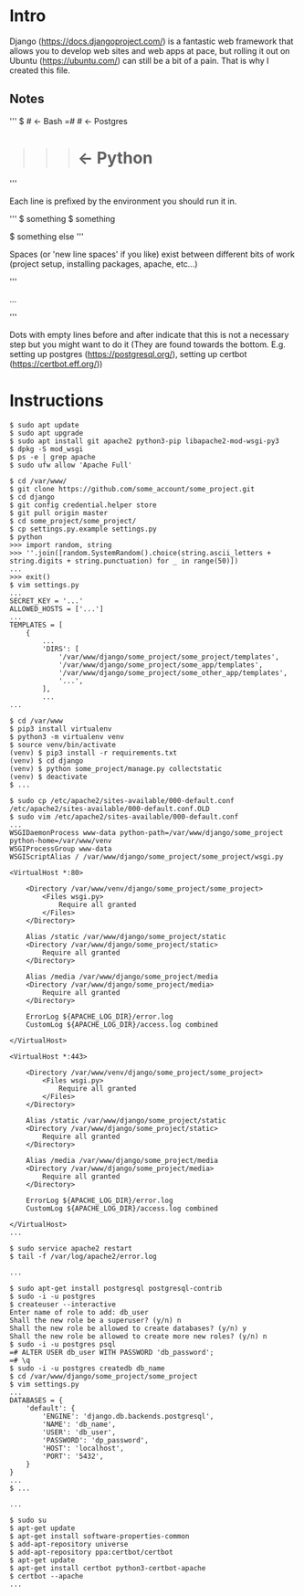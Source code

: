 # Intro
Django (https://docs.djangoproject.com/) is a fantastic web framework that allows you to develop web sites and web apps at pace, but rolling it out on Ubuntu (https://ubuntu.com/) can still be a bit of a pain. That is why I created this file.

## Notes

'''
$    # <- Bash
=#   # <- Postgres
>>>  # <- Python
'''

Each line is prefixed by the environment you should run it in.

'''
$ something
$ something

$ something else
'''

Spaces (or 'new line spaces' if you like) exist between different bits of work (project setup, installing packages, apache, etc...)

'''

...

'''

Dots with empty lines before and after indicate that this is not a necessary step but you might want to do it (They are found towards the bottom. E.g. setting up postgres (https://postgresql.org/), setting up certbot (https://certbot.eff.org/))

# Instructions

```
$ sudo apt update
$ sudo apt upgrade
$ sudo apt install git apache2 python3-pip libapache2-mod-wsgi-py3
$ dpkg -S mod_wsgi
$ ps -e | grep apache
$ sudo ufw allow 'Apache Full'

$ cd /var/www/
$ git clone https://github.com/some_account/some_project.git
$ cd django
$ git config credential.helper store
$ git pull origin master
$ cd some_project/some_project/
$ cp settings.py.example settings.py
$ python
>>> import random, string
>>> ''.join([random.SystemRandom().choice(string.ascii_letters + string.digits + string.punctuation) for _ in range(50)])
...
>>> exit()
$ vim settings.py
...
SECRET_KEY = '...'
ALLOWED_HOSTS = ['...']
...
TEMPLATES = [
    {
        ...
        'DIRS': [
            '/var/www/django/some_project/some_project/templates',
            '/var/www/django/some_project/some_app/templates',
            '/var/www/django/some_project/some_other_app/templates',
            '...',
        ],
        ...
...

$ cd /var/www
$ pip3 install virtualenv
$ python3 -m virtualenv venv
$ source venv/bin/activate
(venv) $ pip3 install -r requirements.txt
(venv) $ cd django
(venv) $ python some_project/manage.py collectstatic
(venv) $ deactivate
$ ...

$ sudo cp /etc/apache2/sites-available/000-default.conf /etc/apache2/sites-available/000-default.conf.OLD
$ sudo vim /etc/apache2/sites-available/000-default.conf
...
WSGIDaemonProcess www-data python-path=/var/www/django/some_project python-home=/var/www/venv
WSGIProcessGroup www-data
WSGIScriptAlias / /var/www/django/some_project/some_project/wsgi.py

<VirtualHost *:80>

    <Directory /var/www/venv/django/some_project/some_project>
        <Files wsgi.py>
            Require all granted
        </Files>
    </Directory>

    Alias /static /var/www/django/some_project/static
    <Directory /var/www/django/some_project/static>
        Require all granted
    </Directory>

    Alias /media /var/www/django/some_project/media
    <Directory /var/www/django/some_project/media>
        Require all granted
    </Directory>

    ErrorLog ${APACHE_LOG_DIR}/error.log
    CustomLog ${APACHE_LOG_DIR}/access.log combined

</VirtualHost>

<VirtualHost *:443>

    <Directory /var/www/venv/django/some_project/some_project>
        <Files wsgi.py>
            Require all granted
        </Files>
    </Directory>

    Alias /static /var/www/django/some_project/static
    <Directory /var/www/django/some_project/static>
        Require all granted
    </Directory>

    Alias /media /var/www/django/some_project/media
    <Directory /var/www/django/some_project/media>
        Require all granted
    </Directory>

    ErrorLog ${APACHE_LOG_DIR}/error.log
    CustomLog ${APACHE_LOG_DIR}/access.log combined

</VirtualHost>
...

$ sudo service apache2 restart
$ tail -f /var/log/apache2/error.log

...

$ sudo apt-get install postgresql postgresql-contrib
$ sudo -i -u postgres
$ createuser --interactive
Enter name of role to add: db_user
Shall the new role be a superuser? (y/n) n
Shall the new role be allowed to create databases? (y/n) y
Shall the new role be allowed to create more new roles? (y/n) n
$ sudo -i -u postgres psql
=# ALTER USER db_user WITH PASSWORD 'db_password';
=# \q
$ sudo -i -u postgres createdb db_name
$ cd /var/www/django/some_project/some_project
$ vim settings.py
...
DATABASES = {
    'default': {
        'ENGINE': 'django.db.backends.postgresql',
        'NAME': 'db_name',
        'USER': 'db_user',
        'PASSWORD': 'dp_password',
        'HOST': 'localhost',
        'PORT': '5432',
    }
}
...
$ ...

...

$ sudo su
$ apt-get update
$ apt-get install software-properties-common
$ add-apt-repository universe
$ add-apt-repository ppa:certbot/certbot
$ apt-get update
$ apt-get install certbot python3-certbot-apache
$ certbot --apache
...
```
